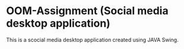 # OOM-Assignment (Social media desktop application)
This is a scocial media desktop application created using JAVA Swing.
